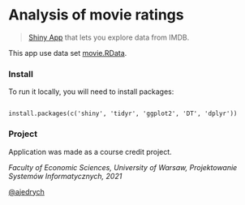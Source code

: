 # Analysis of movie ratings
> [Shiny App](https://aleksandrajedrych.shinyapps.io/modelR/) that lets you explore data from IMDB.

This app use data set [movie.RData](https://stat.duke.edu/~mc301/data/movies.Rdata). 

### Install
To run it locally, you will need to install packages:

<code>
install.packages(c('shiny', 'tidyr', 'ggplot2', 'DT', 'dplyr'))
</code>

### Project
Application was made as a course credit project.

*Faculty of Economic Sciences, University of Warsaw,
Projektowanie Systemów Informatycznych, 2021* 

[@ajedrych](https://github.com/ajedrych)
